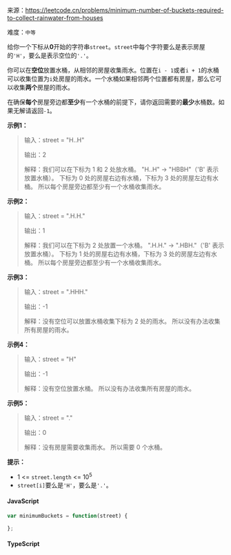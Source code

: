 来源：<https://leetcode.cn/problems/minimum-number-of-buckets-required-to-collect-rainwater-from-houses>

难度：`中等`

给你一个下标从**0**开始的字符串`street`。`street`中每个字符要么是表示房屋的`'H'`，要么是表示空位的`'.'`。

你可以在**空位**放置水桶，从相邻的房屋收集雨水。位置在`i - 1`或者`i + 1`的水桶可以收集位置为`i`处房屋的雨水。一个水桶如果相邻两个位置都有房屋，那么它可以收集**两个**房屋的雨水。

在确保**每个**房屋旁边都**至少**有一个水桶的前提下，请你返回需要的**最少**水桶数。如果无解请返回`-1`。

**示例1：**

> 输入：street = "H..H"
>
> 输出：2
>
> 解释：我们可以在下标为 1 和 2 处放水桶。
> "H..H" -> "HBBH"（'B' 表示放置水桶）。
> 下标为 0 处的房屋右边有水桶，下标为 3 处的房屋左边有水桶。
> 所以每个房屋旁边都至少有一个水桶收集雨水。

**示例2：**

> 输入：street = ".H.H."
>
> 输出：1
>
> 解释：我们可以在下标为 2 处放置一个水桶。
> ".H.H." -> ".HBH."（'B' 表示放置水桶）。
> 下标为 1 处的房屋右边有水桶，下标为 3 处的房屋左边有水桶。
> 所以每个房屋旁边都至少有一个水桶收集雨水。

**示例3：**

> 输入：street = ".HHH."
>
> 输出：-1
>
> 解释：没有空位可以放置水桶收集下标为 2 处的雨水。
> 所以没有办法收集所有房屋的雨水。

**示例4：**

> 输入：street = "H"
>
> 输出：-1
>
> 解释：没有空位放置水桶。
> 所以没有办法收集所有房屋的雨水。

**示例5：**

> 输入：street = "."
>
> 输出：0
>
> 解释：没有房屋需要收集雨水。
> 所以需要 0 个水桶。

**提示：**

- 1 <= `street.length` <= 10<sup>5</sup>
- `street[i]`要么是`'H'`，要么是`'.'`。

<!-- tabs:start -->

#### **JavaScript**

```javascript
var minimumBuckets = function(street) {

};
```

#### **TypeScript**

```javascript

```

<!-- tabs:end -->
